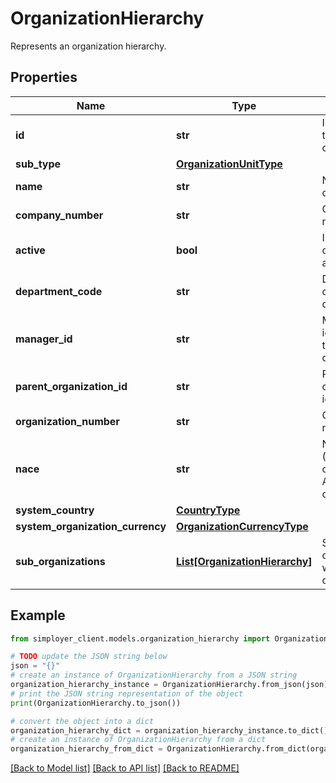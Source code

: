 # OrganizationHierarchy

Represents an organization hierarchy.

## Properties

Name | Type | Description | Notes
------------ | ------------- | ------------- | -------------
**id** | **str** | Identifier of the organization. | [optional] 
**sub_type** | [**OrganizationUnitType**](OrganizationUnitType.md) |  | [optional] 
**name** | **str** | Name of the organization. | [optional] 
**company_number** | **str** | Company number. | [optional] 
**active** | **bool** | Indicates if the organization is active. | [optional] 
**department_code** | **str** | Department code of the organization. | [optional] 
**manager_id** | **str** | Manager&#39;s identifier of the organization. | [optional] 
**parent_organization_id** | **str** | Parent organization identifier. | [optional] [readonly] 
**organization_number** | **str** | Organization number. | [optional] 
**nace** | **str** | NACE (Nomenclature of Economic Activities) code. | [optional] 
**system_country** | [**CountryType**](CountryType.md) |  | [optional] 
**system_organization_currency** | [**OrganizationCurrencyType**](OrganizationCurrencyType.md) |  | [optional] 
**sub_organizations** | [**List[OrganizationHierarchy]**](OrganizationHierarchy.md) | Sub-organizations within this organization. | [optional] [readonly] 

## Example

```python
from simployer_client.models.organization_hierarchy import OrganizationHierarchy

# TODO update the JSON string below
json = "{}"
# create an instance of OrganizationHierarchy from a JSON string
organization_hierarchy_instance = OrganizationHierarchy.from_json(json)
# print the JSON string representation of the object
print(OrganizationHierarchy.to_json())

# convert the object into a dict
organization_hierarchy_dict = organization_hierarchy_instance.to_dict()
# create an instance of OrganizationHierarchy from a dict
organization_hierarchy_from_dict = OrganizationHierarchy.from_dict(organization_hierarchy_dict)
```
[[Back to Model list]](../README.md#documentation-for-models) [[Back to API list]](../README.md#documentation-for-api-endpoints) [[Back to README]](../README.md)


